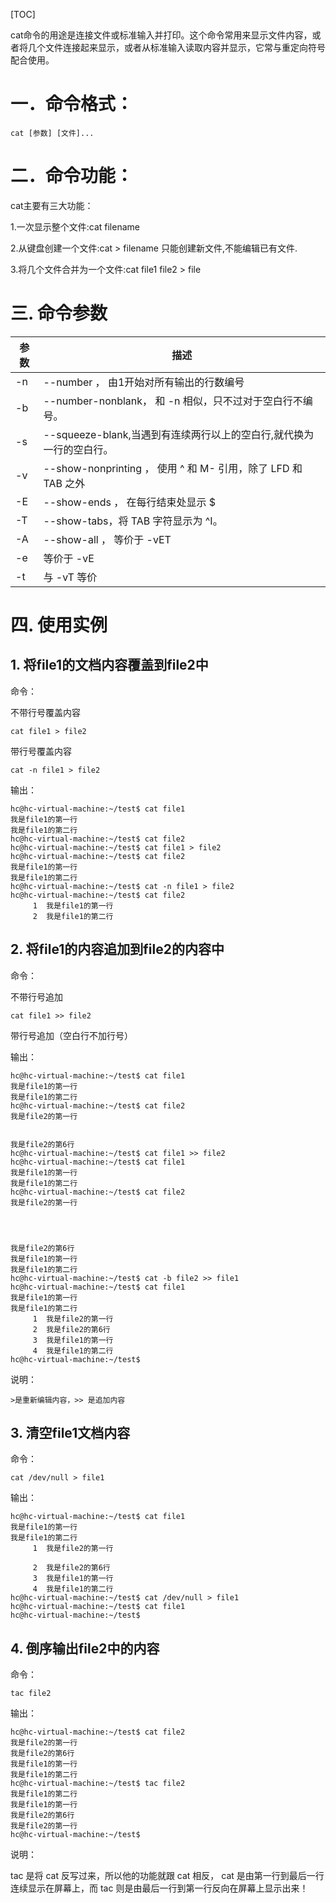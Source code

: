 [TOC]

cat命令的用途是连接文件或标准输入并打印。这个命令常用来显示文件内容，或者将几个文件连接起来显示，或者从标准输入读取内容并显示，它常与重定向符号配合使用。

# 一．命令格式：

```
cat [参数] [文件]...
```

# 二．命令功能：

cat主要有三大功能：

1.一次显示整个文件:cat filename

2.从键盘创建一个文件:cat > filename 只能创建新文件,不能编辑已有文件.

3.将几个文件合并为一个文件:cat file1 file2 > file

# 三. 命令参数

| 参数 | 描述                                                         |
| ---- | ------------------------------------------------------------ |
| -n   | --number ， 由1开始对所有输出的行数编号                      |
| -b   | --number-nonblank， 和 -n 相似，只不过对于空白行不编号。     |
| -s   | --squeeze-blank,当遇到有连续两行以上的空白行,就代换为一行的空白行。 |
| -v   | --show-nonprinting ， 使用 ^ 和 M- 引用，除了 LFD 和 TAB 之外 |
| -E   | --show-ends ， 在每行结束处显示 $                            |
| -T   | --show-tabs，将 TAB 字符显示为 ^I。                          |
| -A   | --show-all ， 等价于 -vET                                    |
| -e   | 等价于 -vE                                                   |
| -t   | 与 -vT 等价                                                  |

# 四. 使用实例



## 1. 将file1的文档内容覆盖到file2中

命令：

不带行号覆盖内容

```
cat file1 > file2
```

带行号覆盖内容

```
cat -n file1 > file2
```

输出：

```
hc@hc-virtual-machine:~/test$ cat file1
我是file1的第一行
我是file1的第二行
hc@hc-virtual-machine:~/test$ cat file2
hc@hc-virtual-machine:~/test$ cat file1 > file2
hc@hc-virtual-machine:~/test$ cat file2
我是file1的第一行
我是file1的第二行
hc@hc-virtual-machine:~/test$ cat -n file1 > file2
hc@hc-virtual-machine:~/test$ cat file2
     1	我是file1的第一行
     2	我是file1的第二行
```

## 2. 将file1的内容追加到file2的内容中

命令：

不带行号追加

```
cat file1 >> file2
```

带行号追加（空白行不加行号）

输出：

```
hc@hc-virtual-machine:~/test$ cat file1
我是file1的第一行
我是file1的第二行
hc@hc-virtual-machine:~/test$ cat file2
我是file2的第一行


我是file2的第6行
hc@hc-virtual-machine:~/test$ cat file1 >> file2
hc@hc-virtual-machine:~/test$ cat file1
我是file1的第一行
我是file1的第二行
hc@hc-virtual-machine:~/test$ cat file2
我是file2的第一行




我是file2的第6行
我是file1的第一行
我是file1的第二行
hc@hc-virtual-machine:~/test$ cat -b file2 >> file1
hc@hc-virtual-machine:~/test$ cat file1
我是file1的第一行
我是file1的第二行
     1	我是file2的第一行
     2	我是file2的第6行
     3	我是file1的第一行
     4	我是file1的第二行
hc@hc-virtual-machine:~/test$ 
```

说明：

```
>是重新编辑内容，>> 是追加内容
```

## 3. 清空file1文档内容

命令：

```
cat /dev/null > file1
```

输出：

```
hc@hc-virtual-machine:~/test$ cat file1
我是file1的第一行
我是file1的第二行
     1	我是file2的第一行

     2	我是file2的第6行
     3	我是file1的第一行
     4	我是file1的第二行
hc@hc-virtual-machine:~/test$ cat /dev/null > file1
hc@hc-virtual-machine:~/test$ cat file1
hc@hc-virtual-machine:~/test$ 
```



## 4. 倒序输出file2中的内容

命令：

```
tac file2
```

输出：

```
hc@hc-virtual-machine:~/test$ cat file2
我是file2的第一行
我是file2的第6行
我是file1的第一行
我是file1的第二行
hc@hc-virtual-machine:~/test$ tac file2
我是file1的第二行
我是file1的第一行
我是file2的第6行
我是file2的第一行
hc@hc-virtual-machine:~/test$ 
```

说明：

tac 是将 cat 反写过来，所以他的功能就跟 cat 相反， cat 是由第一行到最后一行连续显示在屏幕上，而 tac 则是由最后一行到第一行反向在屏幕上显示出来！

